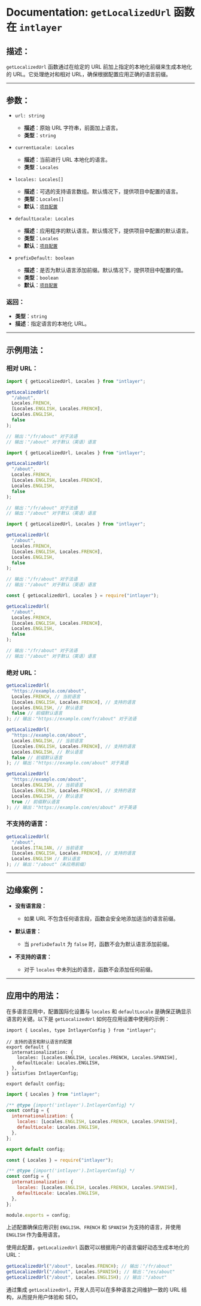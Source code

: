 # Documentation: `getLocalizedUrl` 函数在 `intlayer`

## 描述：

`getLocalizedUrl` 函数通过在给定的 URL 前加上指定的本地化前缀来生成本地化的 URL。它处理绝对和相对 URL，确保根据配置应用正确的语言前缀。

---

## 参数：

- `url: string`

  - **描述**：原始 URL 字符串，前面加上语言。
  - **类型**：`string`

- `currentLocale: Locales`

  - **描述**：当前进行 URL 本地化的语言。
  - **类型**：`Locales`

- `locales: Locales[]`

  - **描述**：可选的支持语言数组。默认情况下，提供项目中配置的语言。
  - **类型**：`Locales[]`
  - **默认**：[`项目配置`](https://github.com/aymericzip/intlayer/blob/main/docs/zh/configuration.md#middleware)

- `defaultLocale: Locales`

  - **描述**：应用程序的默认语言。默认情况下，提供项目中配置的默认语言。
  - **类型**：`Locales`
  - **默认**：[`项目配置`](https://github.com/aymericzip/intlayer/blob/main/docs/zh/configuration.md#middleware)

- `prefixDefault: boolean`
  - **描述**：是否为默认语言添加前缀。默认情况下，提供项目中配置的值。
  - **类型**：`boolean`
  - **默认**：[`项目配置`](https://github.com/aymericzip/intlayer/blob/main/docs/zh/configuration.md#middleware)

### 返回：

- **类型**：`string`
- **描述**：指定语言的本地化 URL。

---

## 示例用法：

### 相对 URL：

```typescript codeFormat="typescript"
import { getLocalizedUrl, Locales } from "intlayer";

getLocalizedUrl(
  "/about",
  Locales.FRENCH,
  [Locales.ENGLISH, Locales.FRENCH],
  Locales.ENGLISH,
  false
);

// 输出："/fr/about" 对于法语
// 输出："/about" 对于默认（英语）语言
```

```javascript codeFormat="esm"
import { getLocalizedUrl, Locales } from "intlayer";

getLocalizedUrl(
  "/about",
  Locales.FRENCH,
  [Locales.ENGLISH, Locales.FRENCH],
  Locales.ENGLISH,
  false
);

// 输出："/fr/about" 对于法语
// 输出："/about" 对于默认（英语）语言
```

```javascript codeFormat="esm"
import { getLocalizedUrl, Locales } from "intlayer";

getLocalizedUrl(
  "/about",
  Locales.FRENCH,
  [Locales.ENGLISH, Locales.FRENCH],
  Locales.ENGLISH,
  false
);

// 输出："/fr/about" 对于法语
// 输出："/about" 对于默认（英语）语言
```

```javascript codeFormat="commonjs"
const { getLocalizedUrl, Locales } = require("intlayer");

getLocalizedUrl(
  "/about",
  Locales.FRENCH,
  [Locales.ENGLISH, Locales.FRENCH],
  Locales.ENGLISH,
  false
);

// 输出："/fr/about" 对于法语
// 输出："/about" 对于默认（英语）语言
```

### 绝对 URL：

```typescript
getLocalizedUrl(
  "https://example.com/about",
  Locales.FRENCH, // 当前语言
  [Locales.ENGLISH, Locales.FRENCH], // 支持的语言
  Locales.ENGLISH, // 默认语言
  false // 前缀默认语言
); // 输出："https://example.com/fr/about" 对于法语

getLocalizedUrl(
  "https://example.com/about",
  Locales.ENGLISH, // 当前语言
  [Locales.ENGLISH, Locales.FRENCH], // 支持的语言
  Locales.ENGLISH, // 默认语言
  false // 前缀默认语言
); // 输出："https://example.com/about" 对于英语

getLocalizedUrl(
  "https://example.com/about",
  Locales.ENGLISH, // 当前语言
  [Locales.ENGLISH, Locales.FRENCH], // 支持的语言
  Locales.ENGLISH, // 默认语言
  true // 前缀默认语言
); // 输出："https://example.com/en/about" 对于英语
```

### 不支持的语言：

```typescript
getLocalizedUrl(
  "/about",
  Locales.ITALIAN, // 当前语言
  [Locales.ENGLISH, Locales.FRENCH], // 支持的语言
  Locales.ENGLISH // 默认语言
); // 输出："/about"（未应用前缀）
```

---

## 边缘案例：

- **没有语言段：**

  - 如果 URL 不包含任何语言段，函数会安全地添加适当的语言前缀。

- **默认语言：**

  - 当 `prefixDefault` 为 `false` 时，函数不会为默认语言添加前缀。

- **不支持的语言：**
  - 对于 `locales` 中未列出的语言，函数不会添加任何前缀。

---

## 应用中的用法：

在多语言应用中，配置国际化设置与 `locales` 和 `defaultLocale` 是确保正确显示语言的关键。以下是 `getLocalizedUrl` 如何在应用设置中使用的示例：

```tsx codeFormat="typescript"
import { Locales, type IntlayerConfig } from "intlayer";

// 支持的语言和默认语言的配置
export default {
  internationalization: {
    locales: [Locales.ENGLISH, Locales.FRENCH, Locales.SPANISH],
    defaultLocale: Locales.ENGLISH,
  },
} satisfies IntlayerConfig;

export default config;
```

```javascript codeFormat="esm"
import { Locales } from "intlayer";

/** @type {import('intlayer').IntlayerConfig} */
const config = {
  internationalization: {
    locales: [Locales.ENGLISH, Locales.FRENCH, Locales.SPANISH],
    defaultLocale: Locales.ENGLISH,
  },
};

export default config;
```

```javascript codeFormat="commonjs"
const { Locales } = require("intlayer");

/** @type {import('intlayer').IntlayerConfig} */
const config = {
  internationalization: {
    locales: [Locales.ENGLISH, Locales.FRENCH, Locales.SPANISH],
    defaultLocale: Locales.ENGLISH,
  },
};

module.exports = config;
```

上述配置确保应用识别 `ENGLISH`、`FRENCH` 和 `SPANISH` 为支持的语言，并使用 `ENGLISH` 作为备用语言。

使用此配置，`getLocalizedUrl` 函数可以根据用户的语言偏好动态生成本地化的 URL：

```typescript
getLocalizedUrl("/about", Locales.FRENCH); // 输出："/fr/about"
getLocalizedUrl("/about", Locales.SPANISH); // 输出："/es/about"
getLocalizedUrl("/about", Locales.ENGLISH); // 输出："/about"
```

通过集成 `getLocalizedUrl`，开发人员可以在多种语言之间维护一致的 URL 结构，从而提升用户体验和 SEO。
